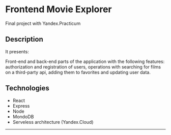 # Frontend Movie Explorer

Final project with Yandex.Practicum

## Description

It presents:

Front-end and back-end parts of the application with the following features: authorization and registration of users, operations with searching for films on a third-party api, adding them to favorites and updating user data.

## Technologies

- React
- Express
- Node
- MondoDB
- Serveless architecture (Yandex.Cloud)

---
